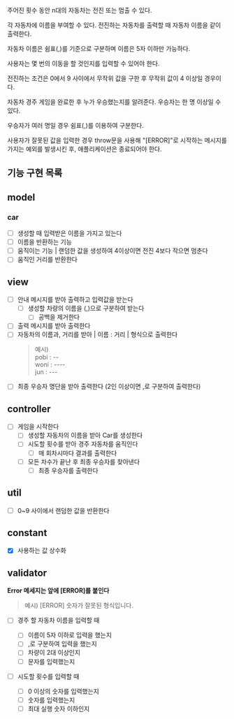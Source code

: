 주어진 횟수 동안 n대의 자동차는 전진 또는 멈출 수 있다.

각 자동차에 이름을 부여할 수 있다. 전진하는 자동차를 출력할 때 자동차 이름을 같이 출력한다.

자동차 이름은 쉼표(,)를 기준으로 구분하며 이름은 5자 이하만 가능하다.

사용자는 몇 번의 이동을 할 것인지를 입력할 수 있어야 한다.

전진하는 조건은 0에서 9 사이에서 무작위 값을 구한 후 무작위 값이 4 이상일 경우이다.

자동차 경주 게임을 완료한 후 누가 우승했는지를 알려준다. 우승자는 한 명 이상일 수 있다.

우승자가 여러 명일 경우 쉼표(,)를 이용하여 구분한다.

사용자가 잘못된 값을 입력한 경우 throw문을 사용해 "[ERROR]"로 시작하는 메시지를 가지는
예외를 발생시킨 후, 애플리케이션은 종료되어야 한다.

## 기능 구현 목록

## model

### car

- [ ] 생성할 때 입력받은 이름을 가지고 있는다
- [ ] 이름을 반환하는 기능
- [ ] 움직이는 기능 | 랜덤한 값을 생성하여 4이상이면 전진 4보다 작으면 멈춘다
- [ ] 움직인 거리를 반환한다

## view

- [ ] 안내 메시지를 받아 출력하고 입력값을 받는다
  - [ ] 생성할 차량의 이름을 (,)으로 구분하여 받는다
    - [ ] 공백을 제거한다
- [ ] 출력 메시지를 받아 출력한다
- [ ] 자동차의 이름과, 거리를 받아 | 이름 : 거리 | 형식으로 출력한다
  > 예시)<br/> pobi : --<br/>
        woni : ----<br/>
        jun : ---
- [ ] 최종 우승자 명단을 받아 출력한다 (2인 이상이면 ,로 구분하여 출력한다)

## controller

- [ ] 게임을 시작한다
  - [ ] 생성할 자동차의 이름을 받아 Car를 생성한다
  - [ ] 시도할 횟수를 받아 경주 자동차를 움직인다
    - [ ] 매 회차시마다 결과를 출력한다
  - [ ] 모든 차수가 끝난 후 최종 우승자를 찾아낸다
    - [ ] 최종 우승자를 출력한다

## util

- [ ] 0~9 사이에서 랜덤한 값을 반환한다

## constant

- [x] 사용하는 값 상수화

## validator

**Error 메세지는 앞에 [ERROR]를 붙인다**

> 예시) [ERROR] 숫자가 잘못된 형식입니다.

- [ ] 경주 할 자동차 이름을 입력할 때

  - [ ] 이름이 5자 이하로 입력을 했는지
  - [ ] ,로 구분하여 입력을 했는지
  - [ ] 차량이 2대 이상인지
  - [ ] 문자를 입력했는지

- [ ] 시도할 횟수를 입력할 때

  - [ ] 0 이상의 숫자를 입력했는지
  - [ ] 숫자를 입력했는지
  - [ ] 최대 실행 숫자 이하인지
